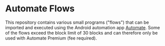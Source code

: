 # Automate Flows
 This repository contains various small programs ("flows") that can be imported and executed using the Android automation app [Automate](https://llamalab.com/automate/). Some of the flows exceed the block limit of 30 blocks and can therefore only be used with Automate Premium (fee required).